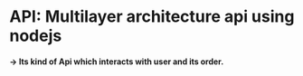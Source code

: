 # API: Multilayer architecture api using nodejs

#### -> Its kind of Api which interacts with user and its order.
